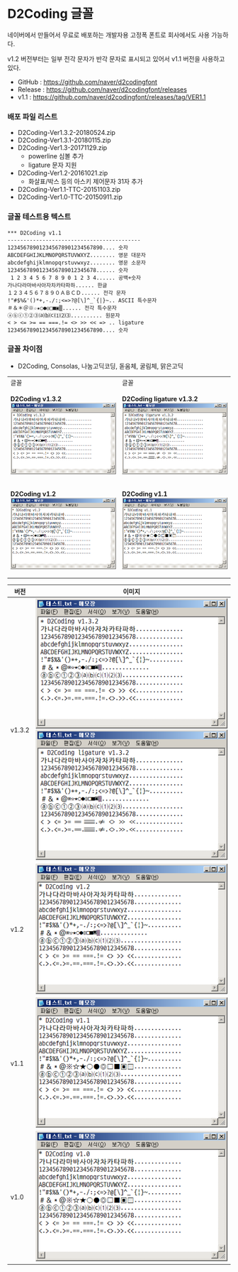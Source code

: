 # D2Coding 글꼴

네이버에서 만들어서 무료로 배포하는 개발자용 고정폭 폰트로 회사에서도 사용 가능하다.

v1.2 버전부터는 일부 전각 문자가 반각 문자로 표시되고 있어서 v1.1 버전을 사용하고 있다.

- GitHub : https://github.com/naver/d2codingfont
- Release : https://github.com/naver/d2codingfont/releases
- v1.1 : https://github.com/naver/d2codingfont/releases/tag/VER1.1


### 배포 파일 리스트
- D2Coding-Ver1.3.2-20180524.zip
- D2Coding-Ver1.3.1-20180115.zip
- D2Coding-Ver1.3-20171129.zip
    - powerline 심볼 추가
    - ligature 문자 지원
- D2Coding-Ver1.2-20161021.zip
    - 화살표/박스 등의 아스키 제어문자 31자 추가
- D2Coding-Ver1.1-TTC-20151103.zip
- D2Coding-Ver1.0-TTC-20150911.zip


### 글꼴 테스트용 텍스트
```
*** D2Coding v1.1
------------------------------------------
123456789012345678901234567890.... 숫자
ABCDEFGHIJKLMNOPQRSTUVWXYZ........ 영문 대문자
abcdefghijklmnopqrstuvwxyz........ 영문 소문자
1234567890123456789012345678...... 숫자
 1 2 3 4 5 6 7 8 9 0 1 2 3 4...... 공백+숫자
가나다라마바사아자차카타파하...... 한글
１２３４５６７８９０ＡＢＣＤ...... 전각 문자
!"#$%&'()*+,-./:;<=>?@[\]^_`{|}~.. ASCII 특수문자
＃＆＊＠※☆★○●◎□■▣▒...... 전각 특수문자
ⓐⓑⓒ①②③⒜⒝⒞⑴⑵⑶.......... 원문자
< > <= >= == ===.!= <> >> << => .. ligature
123456789012345678901234567890.... 숫자
```


### 글꼴 차이점
- D2Coding, Consolas, 나눔고딕코딩, 돋움체, 굴림체, 맑은고딕

<table>
<tr>
<td>글꼴</td>
<td>글꼴</td>
</tr>
<tr>
<td>

**D2Coding v1.3.2**<br>
![D2Coding v1.3.2](./assets/d2coding/d2coding_v1.3.2.png)

</td>
<td>

**D2Coding ligature v1.3.2**<br>
![D2Coding ligature v1.3.2](./assets/d2coding/d2coding_ligature_v1.3.2.png)

</td>
</tr>
<tr>
<td>

**D2Coding v1.2**<br>
![D2Coding v1.2](./assets/d2coding/d2coding_v1.2.png)

</td>
<td>

**D2Coding v1.1**<br>
![D2Coding v1.1](./assets/d2coding/d2coding_v1.1.png)

</td>
</tr>
</table>

| 버전         | 이미지                     |
| ------------ | -------------------------- |
| v1.3.2       | ![D2Coding v1.3.2](./assets/d2coding/d2coding_v1.3.2.png) ![D2Coding ligature v1.3.2](./assets/d2coding/d2coding_ligature_v1.3.2.png) |
| v1.2         | ![D2Coding v1.2](./assets/d2coding/d2coding_v1.2.png) |
| v1.1         | ![D2Coding v1.2](./assets/d2coding/d2coding_v1.1.png) |
| v1.0         | ![D2Coding v1.2](./assets/d2coding/d2coding_v1.0.png) |

